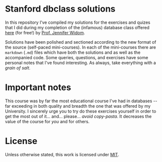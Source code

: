 # Stanford dbclass solutions


In this repository I've compiled my solutions for the exercises and quizes that I did
during my completion of the (infamous) database class offered [here][1] (for free!) by 
[Prof. Jennifer Widom][2].

Solutions have been polished and sectioned according to the new format of the source (self-paced 
mini-courses). In each of the mini-courses there are `markdown` (`.md`) files which have both the 
solutions and as well as the accompanied code. Some queries, questions, and exercises have some 
personal notes that I've found interesting. As always, take everything with a *grain of salt*.

# Important notes

This course was by far the most educational course I've had in databases -- far 
exceeding in both quality and breadth the one that was offered by my University. 
I sincerely urge you to try do these exercises yourself in order to get the most 
out of it... and... please... *avoid copy-pasta*. It decreases the value of the course 
for *you* and for others.

# License

Unless otherwise stated, this work is licensed under [MIT][3].

[1]: https://lagunita.stanford.edu/courses/DB/2014/SelfPaced/about
[2]: http://cs.stanford.edu/people/widom/
[3]: LICENSE

